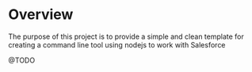 # Overview
The purpose of this project is to provide a simple and clean template
for creating a command line tool using nodejs to work with Salesforce

@TODO
